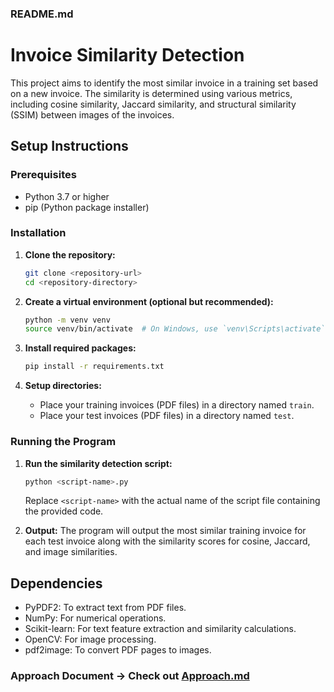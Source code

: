 ### README.md

# Invoice Similarity Detection

This project aims to identify the most similar invoice in a training set based on a new invoice. The similarity is determined using various metrics, including cosine similarity, Jaccard similarity, and structural similarity (SSIM) between images of the invoices.

## Setup Instructions

### Prerequisites

- Python 3.7 or higher
- pip (Python package installer)

### Installation

1. **Clone the repository:**
   ```sh
   git clone <repository-url>
   cd <repository-directory>
   ```

2. **Create a virtual environment (optional but recommended):**
   ```sh
   python -m venv venv
   source venv/bin/activate  # On Windows, use `venv\Scripts\activate`
   ```

3. **Install required packages:**
   ```sh
   pip install -r requirements.txt
   ```

4. **Setup directories:**
   - Place your training invoices (PDF files) in a directory named `train`.
   - Place your test invoices (PDF files) in a directory named `test`.

### Running the Program

1. **Run the similarity detection script:**
   ```sh
   python <script-name>.py
   ```
   Replace `<script-name>` with the actual name of the script file containing the provided code.

2. **Output:**
   The program will output the most similar training invoice for each test invoice along with the similarity scores for cosine, Jaccard, and image similarities.

## Dependencies

- PyPDF2: To extract text from PDF files.
- NumPy: For numerical operations.
- Scikit-learn: For text feature extraction and similarity calculations.
- OpenCV: For image processing.
- pdf2image: To convert PDF pages to images.

### Approach Document -> Check out [Approach.md](https://github.com/Sam-wiz/Invoice_similarity_detector/blob/master/Approach.md)
